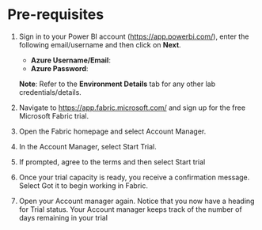 # Pre-requisites
1. Sign in to your Power BI account (https://app.powerbi.com/), enter the following email/username and then click on **Next**.  

   * **Azure Username/Email**:  <inject key="AzureAdUserEmail"></inject> 
   * **Azure Password**:  <inject key="AzureAdUserPassword"></inject>

   **Note**: Refer to the **Environment Details** tab for any other lab credentials/details.

2. Navigate to https://app.fabric.microsoft.com/ and sign up for the free Microsoft Fabric trial.

3. Open the Fabric homepage and select Account Manager.
   
4. In the Account Manager, select Start Trial.

5. If prompted, agree to the terms and then select Start trial
   
6. Once your trial capacity is ready, you receive a confirmation message. Select Got it to begin working in Fabric.
  
7. Open your Account manager again. Notice that you now have a heading for Trial status. Your Account manager keeps track of the number of days remaining in your trial

   
